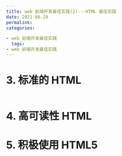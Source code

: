 ```yaml
---
title: web 前端开发最佳实践(2)---HTML 最佳实践
date: 2021-06-29
permalink:
categories:

- web 前端开发最佳实践
  tags:
- web 前端开发最佳实践
---
```


# 3. 标准的 HTML

```js
```

# 4. 高可读性 HTML

# 5. 积极使用 HTML5

